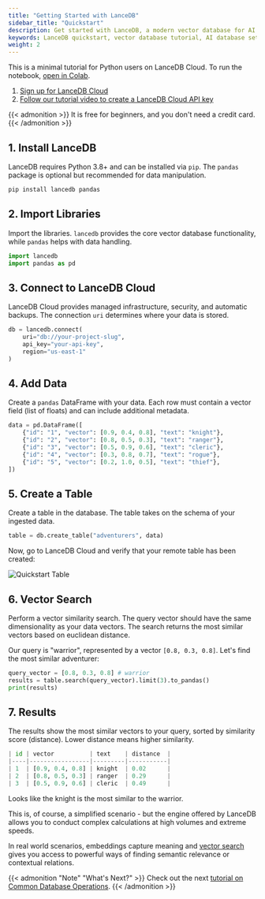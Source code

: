 ```yaml
---
title: "Getting Started with LanceDB"
sidebar_title: "Quickstart"
description: Get started with LanceDB, a modern vector database for AI applications. Learn how to install, connect, and perform basic operations with our Python SDK for Cloud.
keywords: LanceDB quickstart, vector database tutorial, AI database setup, semantic search database, vector similarity search
weight: 2
---
```


This is a minimal tutorial for Python users on LanceDB Cloud. To run the notebook, [open in Colab](https://colab.research.google.com/github/lancedb/vectordb-recipes/blob/main/examples/saas_examples/python_notebook/LanceDB_Cloud_quickstart.ipynb).

1. [Sign up for LanceDB Cloud](https://accounts.lancedb.com/sign-up)
2. [Follow our tutorial video to create a LanceDB Cloud API key](https://app.storylane.io/share/pudefwx54tun)

{{< admonition >}}
It is free for beginners, and you don't need a credit card.
{{< /admonition >}}

## 1. Install LanceDB

LanceDB requires Python 3.8+ and can be installed via `pip`. The `pandas` package is optional but recommended for data manipulation.

```python
pip install lancedb pandas
```

## 2. Import Libraries

Import the libraries. `lancedb` provides the core vector database functionality, while `pandas` helps with data handling.

```python
import lancedb
import pandas as pd
```

## 3. Connect to LanceDB Cloud

LanceDB Cloud provides managed infrastructure, security, and automatic backups. The connection `uri` determines where your data is stored.

```python
db = lancedb.connect(
    uri="db://your-project-slug",
    api_key="your-api-key",
    region="us-east-1"
)
```

## 4. Add Data

Create a `pandas` DataFrame with your data. Each row must contain a vector field (list of floats) and can include additional metadata.

```python
data = pd.DataFrame([
    {"id": "1", "vector": [0.9, 0.4, 0.8], "text": "knight"},    
    {"id": "2", "vector": [0.8, 0.5, 0.3], "text": "ranger"},  
    {"id": "3", "vector": [0.5, 0.9, 0.6], "text": "cleric"},    
    {"id": "4", "vector": [0.3, 0.8, 0.7], "text": "rogue"},     
    {"id": "5", "vector": [0.2, 1.0, 0.5], "text": "thief"},     
])
```

## 5. Create a Table

Create a table in the database. The table takes on the schema of your ingested data.

```python
table = db.create_table("adventurers", data)
```

Now, go to LanceDB Cloud and verify that your remote table has been created:

![Quickstart Table](/assets/docs/quickstart/quickstart-table.png)


## 6. Vector Search

Perform a vector similarity search. The query vector should have the same dimensionality as your data vectors. The search returns the most similar vectors based on euclidean distance.

Our query is "warrior", represented by a vector `[0.8, 0.3, 0.8]`. Let's find the most similar adventurer:

```python
query_vector = [0.8, 0.3, 0.8] # warrior 
results = table.search(query_vector).limit(3).to_pandas()
print(results)
```

## 7. Results

The results show the most similar vectors to your query, sorted by similarity score (distance). Lower distance means higher similarity.

```python
| id | vector          | text    | distance  |
|----|-----------------|---------|-----------|
| 1  | [0.9, 0.4, 0.8] | knight  | 0.02      |
| 2  | [0.8, 0.5, 0.3] | ranger  | 0.29      |
| 3  | [0.5, 0.9, 0.6] | cleric  | 0.49      |
```

Looks like the knight is the most similar to the warrior. 

This is, of course, a simplified scenario - but the engine offered by LanceDB allows you to conduct complex calculations at high volumes and extreme speeds.

In real world scenarios, embeddings capture meaning and [vector search](/docs/concepts/search/vector-search/) gives you access to powerful ways of finding semantic relevance or contextual relations.

{{< admonition "Note" "What's Next?" >}}
Check out the next [tutorial on Common Database Operations](/docs/quickstart/basic-usage/). 
{{< /admonition >}}